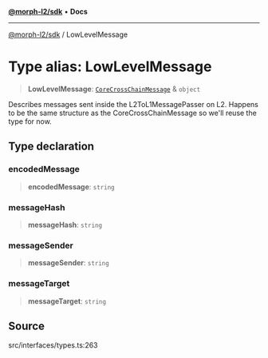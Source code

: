 [**@morph-l2/sdk**](../README.md) • **Docs**

***

[@morph-l2/sdk](../globals.md) / LowLevelMessage

# Type alias: LowLevelMessage

> **LowLevelMessage**: [`CoreCrossChainMessage`](../interfaces/CoreCrossChainMessage.md) & `object`

Describes messages sent inside the L2ToL1MessagePasser on L2. Happens to be the same structure
as the CoreCrossChainMessage so we'll reuse the type for now.

## Type declaration

### encodedMessage

> **encodedMessage**: `string`

### messageHash

> **messageHash**: `string`

### messageSender

> **messageSender**: `string`

### messageTarget

> **messageTarget**: `string`

## Source

src/interfaces/types.ts:263
